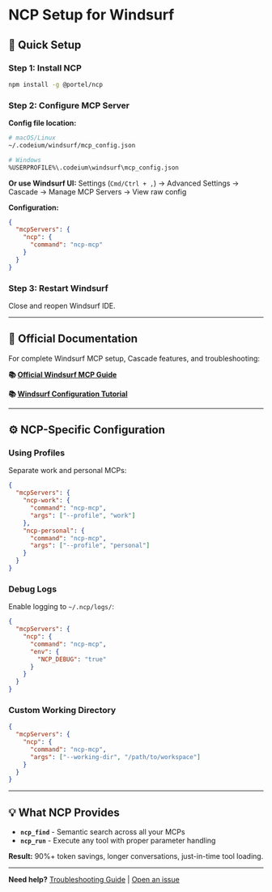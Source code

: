 # NCP Setup for Windsurf

## 🚀 Quick Setup

### Step 1: Install NCP

```bash
npm install -g @portel/ncp
```

### Step 2: Configure MCP Server

**Config file location:**
```bash
# macOS/Linux
~/.codeium/windsurf/mcp_config.json

# Windows
%USERPROFILE%\.codeium\windsurf\mcp_config.json
```

**Or use Windsurf UI:** Settings (`Cmd/Ctrl + ,`) → Advanced Settings → Cascade → Manage MCP Servers → View raw config

**Configuration:**
```json
{
  "mcpServers": {
    "ncp": {
      "command": "ncp-mcp"
    }
  }
}
```

### Step 3: Restart Windsurf

Close and reopen Windsurf IDE.

---

## 📖 Official Documentation

For complete Windsurf MCP setup, Cascade features, and troubleshooting:

**📚 [Official Windsurf MCP Guide](https://docs.windsurf.com/windsurf/cascade/mcp)**

**📚 [Windsurf Configuration Tutorial](https://windsurf.com/university/tutorials/configuring-first-mcp-server)**

---

## ⚙️ NCP-Specific Configuration

### Using Profiles

Separate work and personal MCPs:

```json
{
  "mcpServers": {
    "ncp-work": {
      "command": "ncp-mcp",
      "args": ["--profile", "work"]
    },
    "ncp-personal": {
      "command": "ncp-mcp",
      "args": ["--profile", "personal"]
    }
  }
}
```

### Debug Logs

Enable logging to `~/.ncp/logs/`:

```json
{
  "mcpServers": {
    "ncp": {
      "command": "ncp-mcp",
      "env": {
        "NCP_DEBUG": "true"
      }
    }
  }
}
```

### Custom Working Directory

```json
{
  "mcpServers": {
    "ncp": {
      "command": "ncp-mcp",
      "args": ["--working-dir", "/path/to/workspace"]
    }
  }
}
```

---

## 💡 What NCP Provides

- **`ncp_find`** - Semantic search across all your MCPs
- **`ncp_run`** - Execute any tool with proper parameter handling

**Result:** 90%+ token savings, longer conversations, just-in-time tool loading.

---

**Need help?** [Troubleshooting Guide](../../README.md#-troubleshooting) | [Open an issue](https://github.com/portel-dev/ncp/issues)
